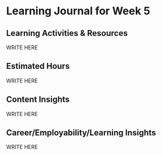 # Learning Journal for Week 5

## Learning Activities & Resources

WRITE HERE

## Estimated Hours

WRITE HERE


## Content Insights

WRITE HERE


## Career/Employability/Learning Insights

WRITE HERE
